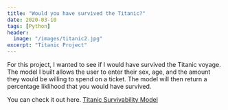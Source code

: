 ```yaml
---
title: "Would you have survived the Titanic?"
date: 2020-03-10
tags: [Python]
header:
  image: "/images/titanic2.jpg"
excerpt: "Titanic Project"
---
```

For this project, I wanted to see if I would have survived the Titanic voyage.  The model I built allows the user to enter their sex, age, and the amount they would be willing to spend on a ticket.  The model will then return a percentage liklihood that you would have survived.

You can check it out here. <a href="http://github.com/jdp71/titanic" target="_blank">Titanic Survivability Model</a>